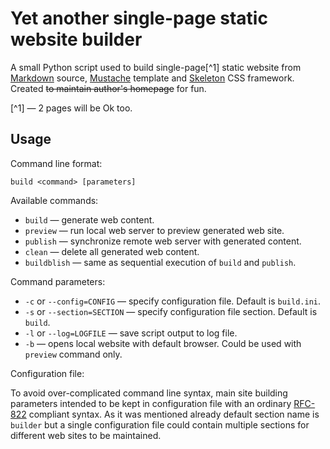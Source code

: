 # Yet another single-page static website builder

A small Python script used to build single-page[^1] static website from [Markdown](http://daringfireball.net/projects/markdown) source, [Mustache](http://mustache.github.com) template and [Skeleton](http://getskeleton.com) CSS framework. Created <s>to maintain author's homepage</s> for fun.

[^1] — 2 pages will be Ok too.

## Usage

Command line format:

`build <command> [parameters]`

Available commands:

* `build` — generate web content.
* `preview` — run local web server to preview generated web site.
* `publish` — synchronize remote web server with generated content.
* `clean` — delete all generated web content.
* `buildblish` — same as sequential execution of `build` and `publish`.

Command parameters:

* `-c` or `--config=CONFIG` — specify configuration file. Default is `build.ini`.
* `-s` or `--section=SECTION` — specify configuration file section. Default is `build`.
* `-l` or `--log=LOGFILE` — save script output to log file.
* `-b` — opens local website with default browser. Could be used with `preview` command only.

Configuration file:

To avoid over-complicated command line syntax, main site building parameters intended to be kept in configuration file with an ordinary [RFC-822](http://tools.ietf.org/html/rfc822.html) compliant syntax. As it was mentioned already default section name is `builder` but a single configuration file could contain multiple sections for different web sites to be maintained.
